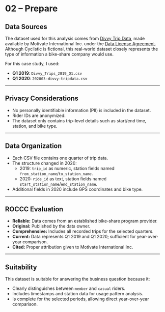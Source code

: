 # 02 – Prepare

## Data Sources
The dataset used for this analysis comes from [Divvy Trip Data](https://divvy-tripdata.s3.amazonaws.com/index.html), made available by Motivate International Inc. under the [Data License Agreement](https://www.divvybikes.com/data-license-agreement). Although Cyclistic is fictional, this real-world dataset closely represents the type of information a bike-share company would use.

For this case study, I used:
- **Q1 2019**: `Divvy_Trips_2019_Q1.csv`
- **Q1 2020**: `202003-divvy-tripdata.csv`

---

## Privacy Considerations
- No personally identifiable information (PII) is included in the dataset.
- Rider IDs are anonymized.
- The dataset only contains trip-level details such as start/end time, station, and bike type.

---

## Data Organization
- Each CSV file contains one quarter of trip data.
- The structure changed in 2020:
  - 2019: `trip_id` as numeric, station fields named `from_station_name`/`to_station_name`.
  - 2020: `ride_id` as text, station fields named `start_station_name`/`end_station_name`.
- Additional fields in 2020 include GPS coordinates and bike type.

---

## ROCCC Evaluation
- **Reliable:** Data comes from an established bike-share program provider.
- **Original:** Published by the data owner.
- **Comprehensive:** Includes all recorded trips for the selected quarters.
- **Current:** Data represents Q1 2019 and Q1 2020; sufficient for year-over-year comparison.
- **Cited:** Proper attribution given to Motivate International Inc.

---

## Suitability
This dataset is suitable for answering the business question because it:
- Clearly distinguishes between `member` and `casual` riders.
- Includes timestamps and station data for usage pattern analysis.
- Is complete for the selected periods, allowing direct year-over-year comparison.
